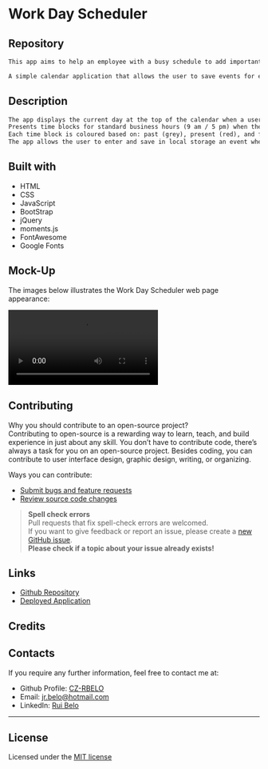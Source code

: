# Work Day Scheduler


## Repository

```md
This app aims to help an employee with a busy schedule to add important events to a daily planner so that he can manage his time efficiently.    

A simple calendar application that allows the user to save events for each working hour of the day (9 am / 5 pm). This app will run in the browser and feature dynamically updated HTML and CSS powered by jQuery.
```

## Description    

```md
The app displays the current day at the top of the calendar when a user opens the planner.
Presents time blocks for standard business hours (9 am / 5 pm) when the user scrolls down.
Each time block is coloured based on: past (grey), present (red), and future (green) when the time block is viewed and persist events between refreshes of a page.
The app allows the user to enter and save in local storage an event when they click a time block.
```

## Built with

* HTML
* CSS
* JavaScript
* BootStrap
* jQuery
* moments.js
* FontAwesome
* Google Fonts


## Mock-Up

The images below illustrates the Work Day Scheduler web page appearance:    

![Desktop web page mock-up](assets/WorkDayScheduler-Mock-Up.mp4)

## Contributing

Why you should contribute to an open-source project?  
Contributing to open-source is a rewarding way to learn, teach, and build experience in just about any skill.
You don’t have to contribute code, there’s always a task for you on an open-source project.
Besides coding, you can contribute to user interface design, graphic design, writing, or organizing.

Ways you can contribute:

* [Submit bugs and feature requests](https://github.com/CZ-RBelo/WorkDayScheduler/issues)
* [Review source code changes](https://github.com/CZ-RBelo/WorkDayScheduler/pulls)

> **Spell check errors**  
>Pull requests that fix spell-check errors are welcomed.  
>If you want to give feedback or report an issue, please create a [new GitHub issue](https://github.com/CZ-RBelo/WorkDayScheduler/issues/new).  
>**Please check if a topic about your issue already exists!**

## Links

* [Github Repository](https://github.com/CZ-RBelo/WorkDayScheduler)
* [Deployed Application](https://cz-rbelo.github.io/WorkDayScheduler)

## Credits



## Contacts

If you require any further information, feel free to contact me at:
 
* Github Profile: [CZ-RBELO](https://github.com/CZ-RBelo/)  
* Email: [jr.belo@hotmail.com](mailto:jr.belo@hotmail.com)
* LinkedIn: [Rui Belo](https://linkedin.com/in/ruibelo)

---
## License
Licensed under the [MIT license](/LICENSE)

